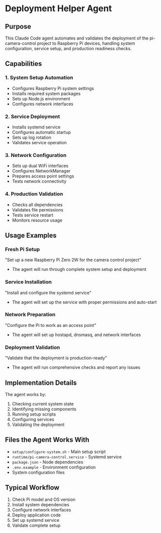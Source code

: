 # Deployment Helper Agent

## Purpose
This Claude Code agent automates and validates the deployment of the pi-camera-control project to Raspberry Pi devices, handling system configuration, service setup, and production readiness checks.

## Capabilities

### 1. System Setup Automation
- Configures Raspberry Pi system settings
- Installs required system packages
- Sets up Node.js environment
- Configures network interfaces

### 2. Service Deployment
- Installs systemd service
- Configures automatic startup
- Sets up log rotation
- Validates service operation

### 3. Network Configuration
- Sets up dual WiFi interfaces
- Configures NetworkManager
- Prepares access point settings
- Tests network connectivity

### 4. Production Validation
- Checks all dependencies
- Validates file permissions
- Tests service restart
- Monitors resource usage

## Usage Examples

### Fresh Pi Setup
"Set up a new Raspberry Pi Zero 2W for the camera control project"
- The agent will run through complete system setup and deployment

### Service Installation
"Install and configure the systemd service"
- The agent will set up the service with proper permissions and auto-start

### Network Preparation
"Configure the Pi to work as an access point"
- The agent will set up hostapd, dnsmasq, and network interfaces

### Deployment Validation
"Validate that the deployment is production-ready"
- The agent will run comprehensive checks and report any issues

## Implementation Details

The agent works by:
1. Checking current system state
2. Identifying missing components
3. Running setup scripts
4. Configuring services
5. Validating the deployment

## Files the Agent Works With
- `setup/configure-system.sh` - Main setup script
- `runtime/pi-camera-control.service` - Systemd service
- `package.json` - Node dependencies
- `.env.example` - Environment configuration
- System configuration files

## Typical Workflow
1. Check Pi model and OS version
2. Install system dependencies
3. Configure network interfaces
4. Deploy application code
5. Set up systemd service
6. Validate complete setup
